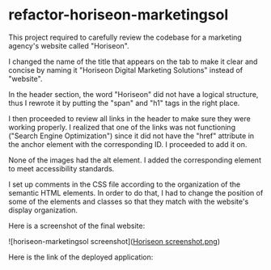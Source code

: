 # refactor-horiseon-marketingsol

This project required to carefully review the codebase for a marketing agency's website called "Horiseon".

I changed the name of the title that appears on the tab to make it clear and concise by naming it "Horiseon Digital Marketing Solutions" instead of "website".

In the header section, the word "Horiseon" did not have a logical structure, thus I rewrote it by putting the "span" and  "h1" tags in the right place. 

I then proceeded to review all links in the header to make sure they were working properly. I realized that one of the links was not functioning ("Search Engine Optimization") since it did not have the "href" attribute in the anchor element with the corresponding ID. I proceeded to add it on.

None of the images had the alt element. I added the corresponding element to meet accessibility standards.

I set up comments in the CSS file according to the organization of the semantic HTML elements. In order to do that, I had to change the position of some of the elements and classes so that they match with the website's display organization.

Here is a screenshot of the final website:

![horiseon-marketingsol screenshot]([Horiseon screenshot.png](https://github.com/DinaLo44/refactor-horiseon-marketingsol/blob/main/Horiseon%20screenshot.png))

Here is the link of the deployed application:

